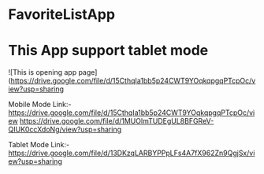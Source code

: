# FavoriteListApp
# This App support tablet mode
![This is opening app page](https://drive.google.com/file/d/15CthqIa1bb5p24CWT9YOqkqpgqPTcpOc/view?usp=sharing

Mobile Mode Link:-
https://drive.google.com/file/d/15CthqIa1bb5p24CWT9YOqkqpgqPTcpOc/view
https://drive.google.com/file/d/1MUOlmTUDEgUL8BFGReV-QIUK0ccXdoNg/view?usp=sharing

Tablet Mode Link:-
https://drive.google.com/file/d/13DKzqLARBYPPpLFs4A7fX962Zn9QgjSx/view?usp=sharing
